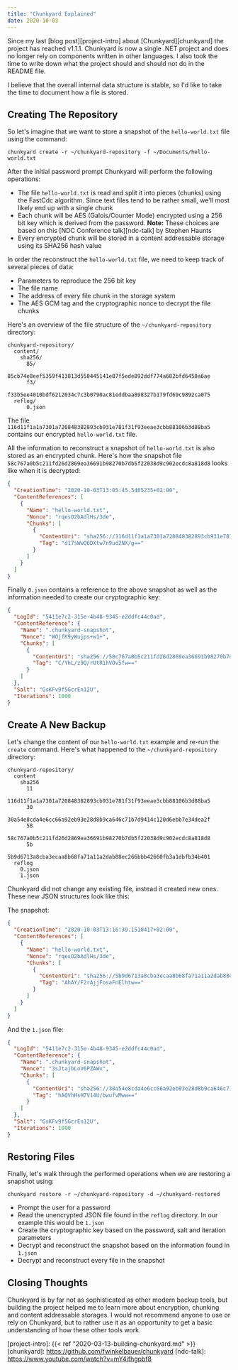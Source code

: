 ```yaml
---
title: "Chunkyard Explained"
date: 2020-10-03
---
```


Since my last [blog post][project-intro] about [Chunkyard][chunkyard] the
project has reached v1.1.1. Chunkyard is now a single .NET project and does no
longer rely on components written in other languages. I also took the time to
write down what the project should and should not do in the README file.

I believe that the overall internal data structure is stable, so I'd like to
take the time to document how a file is stored.

## Creating The Repository

So let's imagine that we want to store a snapshot of the `hello-world.txt` file
using the command:

``` shell
chunkyard create -r ~/chunkyard-repository -f ~/Documents/hello-world.txt
```

After the initial password prompt Chunkyard will perform the following
operations:

- The file `hello-world.txt` is read and split it into pieces (chunks) using the
  FastCdc algorithm. Since text files tend to be rather small, we'll most likely
  end up with a single chunk
- Each chunk will be AES (Galois/Counter Mode) encrypted using a 256 bit key
  which is derived from the password. **Note:** These choices are based on this
  [NDC Conference talk][ndc-talk] by Stephen Haunts
- Every encrypted chunk will be stored in a content addressable storage using
  its SHA256 hash value

In order the reconstruct the `hello-world.txt` file, we need to keep track of
several pieces of data:

- Parameters to reproduce the 256 bit key
- The file name
- The address of every file chunk in the storage system
- The AES GCM tag and the cryptographic nonce to decrypt the file chunks

Here's an overview of the file structure of the `~/chunkyard-repository`
directory:

``` text
chunkyard-repository/
  content/
    sha256/
      85/
        85cb74e8eef5359f413813d558445141e07f5ede892ddf774a682bfd6458a6ae
      f3/
        f33b5ee4010bdf6212034c7c3b0790ac81eddbaa898327b179fd69c9892ca075
  reflog/
      0.json
```

The file `116d11f1a1a7301a720848382893cb931e781f31f93eeae3cbb88106b3d88ba5`
contains our encrypted `hello-world.txt` file.

All the information to reconstruct a snapshot of `hello-world.txt` is also
stored as an encrypted chunk. Here's how the snapshot file
`58c767a0b5c211fd26d2869ea36691b98270b7db5f22038d9c902ecdc8a818d8` looks like
when it is decrypted:

``` json
{
  "CreationTime": "2020-10-03T13:05:45.5405235+02:00",
  "ContentReferences": [
    {
      "Name": "hello-world.txt",
      "Nonce": "rqesO2bAdlHs/3de",
      "Chunks": [
        {
          "ContentUri": "sha256://116d11f1a1a7301a720848382893cb931e781f31f93eeae3cbb88106b3d88ba5",
          "Tag": "d17sWwQ6DXtw7n9ud2NX/g=="
        }
      ]
    }
  ]
}
```

Finally `0.json` contains a reference to the above snapshot as well as the
information needed to create our cryptographic key:

``` json
{
  "LogId": "5411e7c2-315e-4b48-9345-e2ddfc44c0ad",
  "ContentReference": {
    "Name": ".chunkyard-snapshot",
    "Nonce": "WOjfK9yWujps+w1+",
    "Chunks": [
      {
        "ContentUri": "sha256://58c767a0b5c211fd26d2869ea36691b98270b7db5f22038d9c902ecdc8a818d8",
        "Tag": "C/YhL/z9Q/rUtR1hVOv5fw=="
      }
    ]
  },
  "Salt": "GsKFv9f5GcrEn12U",
  "Iterations": 1000
}
```

## Create A New Backup

Let's change the content of our `hello-world.txt` example and re-run the
`create` command. Here's what happened to the `~/chunkyard-repository` directory:

``` text
chunkyard-repository/
  content
    sha256
      11
        116d11f1a1a7301a720848382893cb931e781f31f93eeae3cbb88106b3d88ba5
      30
        30a54e8cda4e6cc66a92eb93e28d8b9ca646c71b7d9414c120d6ebb7e34dea2f
      58
        58c767a0b5c211fd26d2869ea36691b98270b7db5f22038d9c902ecdc8a818d8
      5b
        5b9d6713a8cba3ecaa8b68fa71a11a2dab88ec266bbb42660fb3a1dbfb34b401
  reflog
    0.json
    1.json
```

Chunkyard did not change any existing file, instead it created new ones. These
new JSON structures look like this:

The snapshot:

``` json
{
  "CreationTime": "2020-10-03T13:16:39.1510417+02:00",
  "ContentReferences": [
    {
      "Name": "hello-world.txt",
      "Nonce": "rqesO2bAdlHs/3de",
      "Chunks": [
        {
          "ContentUri": "sha256://5b9d6713a8cba3ecaa8b68fa71a11a2dab88ec266bbb42660fb3a1dbfb34b401",
          "Tag": "AhAY/F2rAjjFosaFnElhtw=="
        }
      ]
    }
  ]
}
```

And the `1.json` file:

``` json
{
  "LogId": "5411e7c2-315e-4b48-9345-e2ddfc44c0ad",
  "ContentReference": {
    "Name": ".chunkyard-snapshot",
    "Nonce": "3sJtajbLoV6PZAWx",
    "Chunks": [
      {
        "ContentUri": "sha256://30a54e8cda4e6cc66a92eb93e28d8b9ca646c71b7d9414c120d6ebb7e34dea2f",
        "Tag": "hAQVhHsH7V14U/bwufvMww=="
      }
    ]
  },
  "Salt": "GsKFv9f5GcrEn12U",
  "Iterations": 1000
}
```

## Restoring Files

Finally, let's walk through the performed operations when we are restoring a
snapshot using:

``` shell
chunkyard restore -r ~/chunkyard-repository -d ~/chunkyard-restored
```

- Prompt the user for a password
- Read the unencrypted JSON file found in the `reflog` directory. In our example
  this would be `1.json`
- Create the cryptographic key based on the password, salt and iteration parameters
- Decrypt and reconstruct the snapshot based on the information found in
  `1.json`
- Decrypt and reconstruct every file in the snapshot

## Closing Thoughts

Chunkyard is by far not as sophisticated as other modern backup tools, but
building the project helped me to learn more about encryption, chunking and
content addressable storages. I would not recommend anyone to use or rely on
Chunkyard, but to rather use it as an opportunity to get a basic understanding
of how these other tools work.

[project-intro]: {{< ref "2020-03-13-building-chunkyard.md" >}}
[chunkyard]: https://github.com/fwinkelbauer/chunkyard
[ndc-talk]: https://www.youtube.com/watch?v=mY4ifhgpbf8
